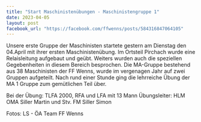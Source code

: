 ```yaml
---
title: "Start Maschinistenübungen - Maschinistengruppe 1"
date: 2023-04-05
layout: post
facebook_url: "https://facebook.com/ffwenns/posts/584316847064105"
---
```


Unsere erste Gruppe der Maschinisten startete gestern am Dienstag den 04.April mit ihrer ersten Maschinistenübung. Im Ortsteil Pirchach wurde eine Relaisleitung aufgebaut und geübt. Weiters wurden auch die speziellen Gegebenheiten in diesem Bereich besprochen. Die MA-Gruppe bestehend aus 38 Maschinisten der FF Wenns, wurde im vergenagen Jahr auf zwei Gruppen aufgeteilt. Nach rund einer Stunde ging die lehrreiche Übung der MA 1 Gruppe zum gemütlichen Teil über.

Bei der Übung:
TLFA 2000, RFA und LFA mit 13 Mann
Übungsleiter: HLM OMA Siller Martin und Stv. FM Siller Simon

Fotos: LS - ÖA Team FF Wenns
